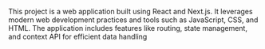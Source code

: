 
This project is a web application built using React and Next.js. It leverages modern web development practices and tools such as JavaScript, CSS, and HTML. The application includes features like routing, state management, and context API for efficient data handling
